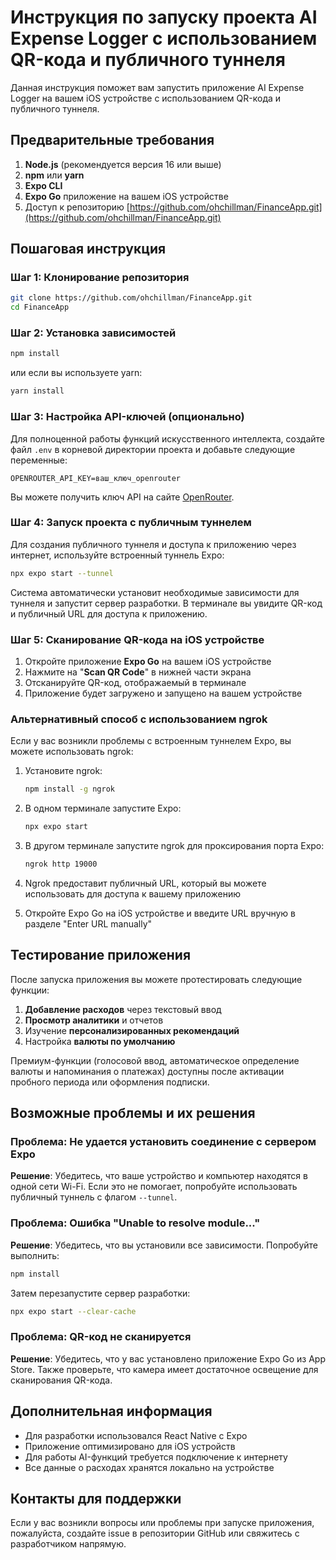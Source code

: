 # Инструкция по запуску проекта AI Expense Logger с использованием QR-кода и публичного туннеля

Данная инструкция поможет вам запустить приложение AI Expense Logger на вашем iOS устройстве с использованием QR-кода и публичного туннеля.

## Предварительные требования

1. **Node.js** (рекомендуется версия 16 или выше)
2. **npm** или **yarn**
3. **Expo CLI**
4. **Expo Go** приложение на вашем iOS устройстве
5. Доступ к репозиторию [https://github.com/ohchillman/FinanceApp.git](https://github.com/ohchillman/FinanceApp.git)

## Пошаговая инструкция

### Шаг 1: Клонирование репозитория

```bash
git clone https://github.com/ohchillman/FinanceApp.git
cd FinanceApp
```

### Шаг 2: Установка зависимостей

```bash
npm install
```

или если вы используете yarn:

```bash
yarn install
```

### Шаг 3: Настройка API-ключей (опционально)

Для полноценной работы функций искусственного интеллекта, создайте файл `.env` в корневой директории проекта и добавьте следующие переменные:

```
OPENROUTER_API_KEY=ваш_ключ_openrouter
```

Вы можете получить ключ API на сайте [OpenRouter](https://openrouter.ai/).

### Шаг 4: Запуск проекта с публичным туннелем

Для создания публичного туннеля и доступа к приложению через интернет, используйте встроенный туннель Expo:

```bash
npx expo start --tunnel
```

Система автоматически установит необходимые зависимости для туннеля и запустит сервер разработки. В терминале вы увидите QR-код и публичный URL для доступа к приложению.

### Шаг 5: Сканирование QR-кода на iOS устройстве

1. Откройте приложение **Expo Go** на вашем iOS устройстве
2. Нажмите на "**Scan QR Code**" в нижней части экрана
3. Отсканируйте QR-код, отображаемый в терминале
4. Приложение будет загружено и запущено на вашем устройстве

### Альтернативный способ с использованием ngrok

Если у вас возникли проблемы с встроенным туннелем Expo, вы можете использовать ngrok:

1. Установите ngrok:
   ```bash
   npm install -g ngrok
   ```

2. В одном терминале запустите Expo:
   ```bash
   npx expo start
   ```

3. В другом терминале запустите ngrok для проксирования порта Expo:
   ```bash
   ngrok http 19000
   ```

4. Ngrok предоставит публичный URL, который вы можете использовать для доступа к вашему приложению
5. Откройте Expo Go на iOS устройстве и введите URL вручную в разделе "Enter URL manually"

## Тестирование приложения

После запуска приложения вы можете протестировать следующие функции:

1. **Добавление расходов** через текстовый ввод
2. **Просмотр аналитики** и отчетов
3. Изучение **персонализированных рекомендаций**
4. Настройка **валюты по умолчанию**

Премиум-функции (голосовой ввод, автоматическое определение валюты и напоминания о платежах) доступны после активации пробного периода или оформления подписки.

## Возможные проблемы и их решения

### Проблема: Не удается установить соединение с сервером Expo

**Решение**: Убедитесь, что ваше устройство и компьютер находятся в одной сети Wi-Fi. Если это не помогает, попробуйте использовать публичный туннель с флагом `--tunnel`.

### Проблема: Ошибка "Unable to resolve module..."

**Решение**: Убедитесь, что вы установили все зависимости. Попробуйте выполнить:
```bash
npm install
```
Затем перезапустите сервер разработки:
```bash
npx expo start --clear-cache
```

### Проблема: QR-код не сканируется

**Решение**: Убедитесь, что у вас установлено приложение Expo Go из App Store. Также проверьте, что камера имеет достаточное освещение для сканирования QR-кода.

## Дополнительная информация

- Для разработки использовался React Native с Expo
- Приложение оптимизировано для iOS устройств
- Для работы AI-функций требуется подключение к интернету
- Все данные о расходах хранятся локально на устройстве

## Контакты для поддержки

Если у вас возникли вопросы или проблемы при запуске приложения, пожалуйста, создайте issue в репозитории GitHub или свяжитесь с разработчиком напрямую.
